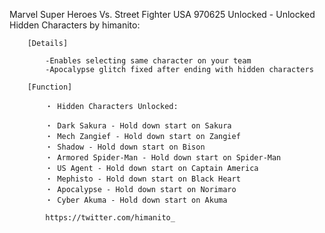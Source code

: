 Marvel Super Heroes Vs. Street Fighter USA 970625 Unlocked -  Unlocked Hidden Characters by himanito:

        [Details]

            -Enables selecting same character on your team
            -Apocalypse glitch fixed after ending with hidden characters

        [Function]

            ・ Hidden Characters Unlocked:

            ・ Dark Sakura - Hold down start on Sakura
            ・ Mech Zangief - Hold down start on Zangief
            ・ Shadow - Hold down start on Bison
            ・ Armored Spider-Man - Hold down start on Spider-Man
            ・ US Agent - Hold down start on Captain America
            ・ Mephisto - Hold down start on Black Heart
            ・ Apocalypse - Hold down start on Norimaro
            ・ Cyber Akuma - Hold down start on Akuma

            https://twitter.com/himanito_
